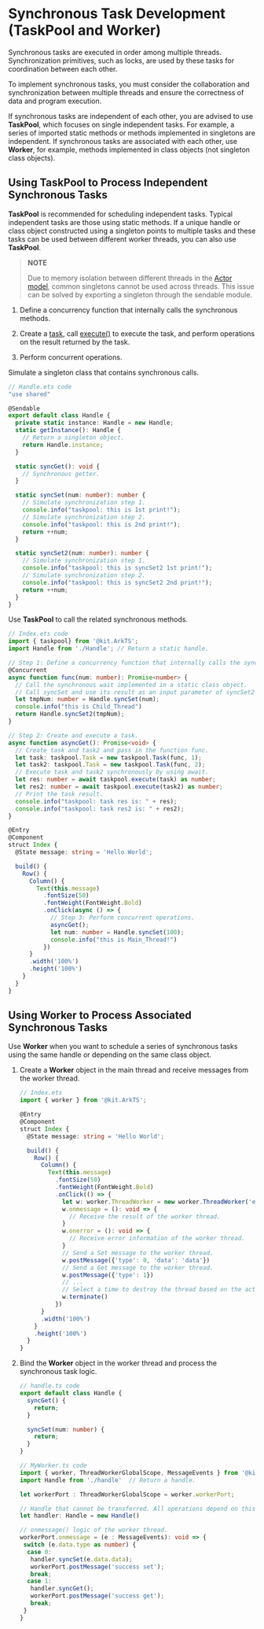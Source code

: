 # Synchronous Task Development (TaskPool and Worker)


Synchronous tasks are executed in order among multiple threads. Synchronization primitives, such as locks, are used by these tasks for coordination between each other.


To implement synchronous tasks, you must consider the collaboration and synchronization between multiple threads and ensure the correctness of data and program execution.

If synchronous tasks are independent of each other, you are advised to use **TaskPool**, which focuses on single independent tasks. For example, a series of imported static methods or methods implemented in singletons are independent. If synchronous tasks are associated with each other, use **Worker**, for example, methods implemented in class objects (not singleton class objects).


## Using TaskPool to Process Independent Synchronous Tasks

**TaskPool** is recommended for scheduling independent tasks. Typical independent tasks are those using static methods. If a unique handle or class object constructed using a singleton points to multiple tasks and these tasks can be used between different worker threads, you can also use **TaskPool**.

> **NOTE**
>
> Due to memory isolation between different threads in the [Actor model](actor-model-development-samples.md), common singletons cannot be used across threads. This issue can be solved by exporting a singleton through the sendable module.

1. Define a concurrency function that internally calls the synchronous methods.

2. Create a [task](../reference/apis-arkts/js-apis-taskpool.md#task), call [execute()](../reference/apis-arkts/js-apis-taskpool.md#taskpoolexecute-1) to execute the task, and perform operations on the result returned by the task.

3. Perform concurrent operations.

Simulate a singleton class that contains synchronous calls.


```ts
// Handle.ets code
"use shared"

@Sendable
export default class Handle {
  private static instance: Handle = new Handle;
  static getInstance(): Handle {
    // Return a singleton object.
    return Handle.instance;
  }

  static syncGet(): void {
    // Synchronous getter.
  }

  static syncSet(num: number): number {
    // Simulate synchronization step 1.
    console.info("taskpool: this is 1st print!");
    // Simulate synchronization step 2.
    console.info("taskpool: this is 2nd print!");
    return ++num;
  }

  static syncSet2(num: number): number {
    // Simulate synchronization step 1.
    console.info("taskpool: this is syncSet2 1st print!");
    // Simulate synchronization step 2.
    console.info("taskpool: this is syncSet2 2nd print!");
    return ++num;
  }
}
```


Use **TaskPool** to call the related synchronous methods.


```ts
// Index.ets code
import { taskpool} from '@kit.ArkTS';
import Handle from './Handle'; // Return a static handle.

// Step 1: Define a concurrency function that internally calls the synchronous methods.
@Concurrent
async function func(num: number): Promise<number> {
  // Call the synchronous wait implemented in a static class object.
  // Call syncSet and use its result as an input parameter of syncSet2 to simulate the synchronous call logic.
  let tmpNum: number = Handle.syncSet(num);
  console.info("this is Child_Thread")
  return Handle.syncSet2(tmpNum);
}

// Step 2: Create and execute a task.
async function asyncGet(): Promise<void> {
  // Create task and task2 and pass in the function func.
  let task: taskpool.Task = new taskpool.Task(func, 1);
  let task2: taskpool.Task = new taskpool.Task(func, 2);
  // Execute task and task2 synchronously by using await.
  let res: number = await taskpool.execute(task) as number;
  let res2: number = await taskpool.execute(task2) as number;
  // Print the task result.
  console.info("taskpool: task res is: " + res);
  console.info("taskpool: task res2 is: " + res2);
}

@Entry
@Component
struct Index {
  @State message: string = 'Hello World';

  build() {
    Row() {
      Column() {
        Text(this.message)
          .fontSize(50)
          .fontWeight(FontWeight.Bold)
          .onClick(async () => {
            // Step 3: Perform concurrent operations.
            asyncGet();
            let num: number = Handle.syncSet(100);
            console.info("this is Main_Thread!")
          })
      }
      .width('100%')
      .height('100%')
    }
  }
}
```


## Using Worker to Process Associated Synchronous Tasks

Use **Worker** when you want to schedule a series of synchronous tasks using the same handle or depending on the same class object.

1. Create a **Worker** object in the main thread and receive messages from the worker thread.

    ```ts
    // Index.ets
    import { worker } from '@kit.ArkTS';
    
    @Entry
    @Component
    struct Index {
      @State message: string = 'Hello World';
    
      build() {
        Row() {
          Column() {
            Text(this.message)
              .fontSize(50)
              .fontWeight(FontWeight.Bold)
              .onClick(() => {
                let w: worker.ThreadWorker = new worker.ThreadWorker('entry/ets/workers/MyWorker.ts');
                w.onmessage = (): void => {
                  // Receive the result of the worker thread.
                }
                w.onerror = (): void => {
                  // Receive error information of the worker thread.
                }
                // Send a Set message to the worker thread.
                w.postMessage({'type': 0, 'data': 'data'})
                // Send a Get message to the worker thread.
                w.postMessage({'type': 1})
                // ...
                // Select a time to destroy the thread based on the actual situation.
                w.terminate()
              })
          }
          .width('100%')
        }
        .height('100%')
      }
    }
    ```


2. Bind the **Worker** object in the worker thread and process the synchronous task logic.

    ```ts
    // handle.ts code
    export default class Handle {
      syncGet() {
        return;
      }
    
      syncSet(num: number) {
        return;
      }
    }
    ```
    
    ```ts
    // MyWorker.ts code
    import { worker, ThreadWorkerGlobalScope, MessageEvents } from '@kit.ArkTS';
    import Handle from './handle'  // Return a handle.
    
    let workerPort : ThreadWorkerGlobalScope = worker.workerPort;
    
    // Handle that cannot be transferred. All operations depend on this handle.
    let handler: Handle = new Handle()
    
    // onmessage() logic of the worker thread.
    workerPort.onmessage = (e : MessageEvents): void => {
     switch (e.data.type as number) {
      case 0:
       handler.syncSet(e.data.data);
       workerPort.postMessage('success set');
       break;
      case 1:
       handler.syncGet();
       workerPort.postMessage('success get');
       break;
     }
    }
    ```
